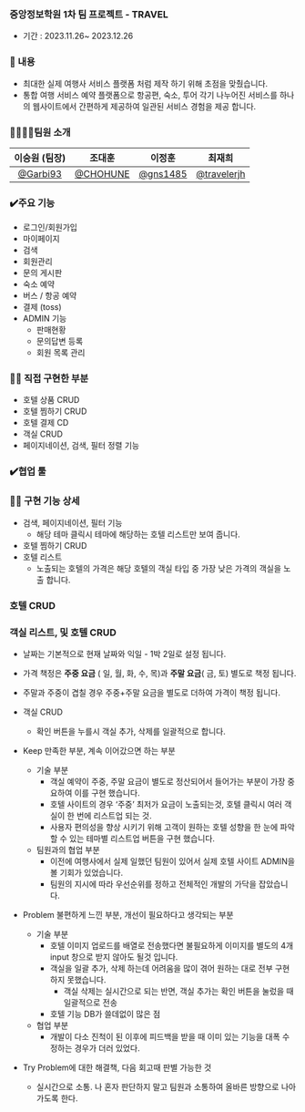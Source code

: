 
### 중앙정보학원 1차 팀 프로젝트 - TRAVEL
- 기간 : 2023.11.26~ 2023.12.26

### 📖 내용
- 최대한 실제 여행사 서비스 플랫폼 처럼 제작 하기 위해 초점을 맞췄습니다.
- 통합 여행 서비스 예약 플랫폼으로 항공편, 숙소, 투어 각기 나누어진 서비스를 하나의 웹사이트에서 간편하게 제공하여  일관된 서비스 경험을 제공 합니다.


### 👨‍👩‍👦‍👦팀원 소개

|              이승원    (팀장)               |                  조대훈                   |                   이정훈                   | 최재희                                          |                                                                                                               
|:--------------------------------------:|:--------------------------------------:|:---------------------------------------:|----------------------------------------------| 
| [@Garbi93](https://github.com/Garbi93) | [@CHOHUNE](https://github.com/CHOHUNE) | [@gns1485](https://github.com/gns14585) | [@travelerjh](https://github.com/travelerjh) |


### ✔️주요 기능

- 로그인/회원가입
- 마이페이지
- 검색
- 회원관리
- 문의 게시판
- 숙소 예약
- 버스 / 항공 예약
- 결제 (toss)
- ADMIN 기능
    - 판매현황
    - 문의답변 등록
    - 회원 목록 관리

### 🙋‍♂️ 직접 구현한 부분

- 호텔 상품 CRUD
- 호텔 찜하기 CRUD
- 호텔 결제 CD
- 객실 CRUD
- 페이지네이션, 검색, 필터 정렬 기능

### ✔️협업 툴



### 🙋‍♂️ 구현 기능 상세

- 검색, 페이지네이션, 필터 기능
    - 해당 테마 클릭시 테마에 해당하는 호텔 리스트만 보여 줍니다.
- 호텔 찜하기 CRUD
- 호텔 리스트
    - 노출되는 호텔의 가격은 해당 호텔의 객실 타입 중 가장 낮은 가격의 객실을 노출 합니다.



### **호텔 CRUD**



### 객실 리스트, 및 호텔 CRUD

- 날짜는 기본적으로 현재 날짜와 익일 - 1박 2일로 설정 됩니다.
- 가격 책정은 **주중 요금** ( 일, 월, 화, 수, 목)과 **주말 요금**( 금, 토) 별도로 책정 됩니다.
- 주말과 주중이 겹칠 경우 주중+주말 요금을 별도로 더하여 가격이 책정 됩니다.



- 객실 CRUD
    - 확인 버튼을 누를시 객실 추가, 삭제를 일괄적으로 합니다.



- Keep 만족한 부분, 계속 이어갔으면 하는 부분
    - 기술 부분
        - 객실 예약이 주중, 주말 요금이 별도로 정산되어서 들어가는 부분이 가장 중요하여 이를 구현 했습니다.
        - 호텔 사이트의 경우 ‘주중’ 최저가 요금이 노출되는것, 호텔 클릭시 여러 객실이 한 번에 리스트업 되는 것.
        - 사용자 편의성을 향상 시키기 위해 고객이 원하는 호텔 성향을 한 눈에 파악할 수 있는 테마별 리스트업 버튼을 구현 했습니다.
    - 팀원과의 협업 부분
        - 이전에 여행사에서 실제 일했던 팀원이 있어서 실제 호텔 사이트 ADMIN을 볼 기회가 있었습니다.
        - 팀원의 지시에 따라 우선순위를 정하고 전체적인 개발의 가닥을 잡았습니다.
- Problem 불편하게 느낀 부분, 개선이 필요하다고 생각되는 부분
    - 기술 부분
        - 호텔 이미지 업로드를 배열로 전송했다면 불필요하게 이미지를 별도의 4개 input 창으로 받지 않아도 될것 입니다.
        - 객실을 일괄 추가, 삭제 하는데 어려움을 많이 겪어 원하는 대로 전부 구현하지 못했습니다.
            - 객실 삭제는 실시간으로 되는 반면, 객실 추가는 확인 버튼을 눌렀을 때 일괄적으로 전송
        - 호텔 기능 DB가 쓸데없이 많은 점
    - 협업 부분
        - 개발이 다소 진척이 된 이후에  피드백을 받을 때 이미 있는 기능을 대폭 수정하는 경우가 더러 있었다.
- Try Problem에 대한 해결책, 다음 회고때 판별 가능한 것
    - 실시간으로 소통. 나 혼자 판단하지 말고 팀원과 소통하여 올바른 방향으로 나아가도록 한다.
